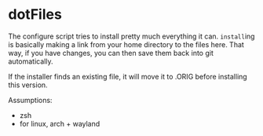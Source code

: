 # dotFiles

The configure script tries to install pretty much everything it can.
`install`ing is basically making a link from your home directory to
the files here.   That way, if you have changes, you can then save 
them back into git automatically.

If the installer finds an existing file, it will move it to .ORIG 
before installing this version.

Assumptions:
- zsh
- for linux, arch + wayland
